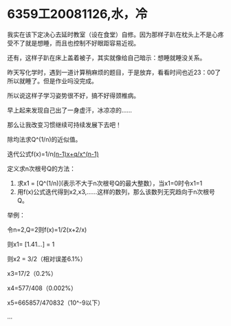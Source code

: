 # 6359工20081126,水，冷

我实在该下定决心去延时教室（设在食堂）自修。因为那样子趴在枕头上不是心疼受不了就是想睡，而且也控制不好眼距容易近视。

还有，这样子趴在床上盖着被子，其实就像给自己暗示：想睡就睡没关系。

昨天写化学时，遇到一道计算稍麻烦的题目，于是放弃，看看时间也近23：00了所以就睡了。但是作业吗没完成。

所以说这样子学习姿势很不好，搞不好得颈椎病。

早上起来发现自己出了一身虚汗，冰凉凉的……

那么让我改变习惯继续可持续发展下去吧！

除均法求Q^(1/n)的近似值。

迭代公式f(x)=1/n[(n-1)x+q/x^(n-1)](Q>0,n∈N+)

定义求n次根号Q的方法：

1. 求x1 = [Q^(1/n)](表示不大于n次根号Q的最大整数），当x1=0时令x1=1
2. 用f(x)公式迭代得到x2,x3,……这样的数列，那么该数列无究趋向于n次根号Q。

举例：

令n=2,Q=2则f(x)=1/2(x+2/x)

则x1= [1.41...] = 1

则x2 = 3/2（相对误差6.1%）

x3=17/2（0.2%）

x4=577/408（0.002%）

x5=665857/470832（10^-9以下）

...

